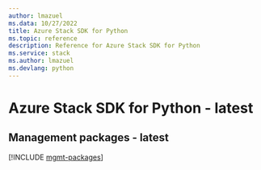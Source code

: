 ```yaml
---
author: lmazuel
ms.data: 10/27/2022
title: Azure Stack SDK for Python
ms.topic: reference
description: Reference for Azure Stack SDK for Python
ms.service: stack
ms.author: lmazuel
ms.devlang: python
---
```

# Azure Stack SDK for Python - latest

## Management packages - latest
[!INCLUDE [mgmt-packages](stack-mgmt-index.md)]